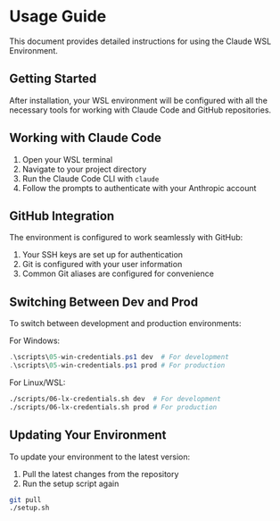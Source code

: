 # Usage Guide

This document provides detailed instructions for using the Claude WSL Environment.

## Getting Started

After installation, your WSL environment will be configured with all the necessary tools for working with Claude Code and GitHub repositories.

## Working with Claude Code

1. Open your WSL terminal
2. Navigate to your project directory
3. Run the Claude Code CLI with `claude`
4. Follow the prompts to authenticate with your Anthropic account

## GitHub Integration

The environment is configured to work seamlessly with GitHub:

1. Your SSH keys are set up for authentication
2. Git is configured with your user information
3. Common Git aliases are configured for convenience

## Switching Between Dev and Prod

To switch between development and production environments:

For Windows:
```powershell
.\scripts\05-win-credentials.ps1 dev  # For development
.\scripts\05-win-credentials.ps1 prod # For production
```

For Linux/WSL:
```bash
./scripts/06-lx-credentials.sh dev  # For development
./scripts/06-lx-credentials.sh prod # For production
```

## Updating Your Environment

To update your environment to the latest version:

1. Pull the latest changes from the repository
2. Run the setup script again

```bash
git pull
./setup.sh
```
